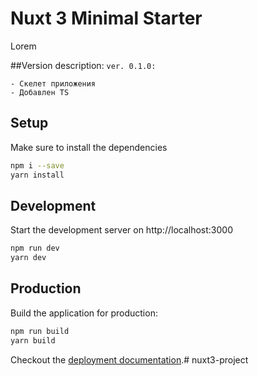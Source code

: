 # Nuxt 3 Minimal Starter

Lorem

##Version description:
``
ver. 0.1.0:
``
```
- Скелет приложения
- Добавлен TS
```


## Setup

Make sure to install the dependencies

```bash
npm i --save
yarn install
```

## Development

Start the development server on http://localhost:3000

```bash
npm run dev
yarn dev
```

## Production

Build the application for production:

```bash
npm run build
yarn build
```

Checkout the [deployment documentation](https://v3.nuxtjs.org/docs/deployment).# nuxt3-project
